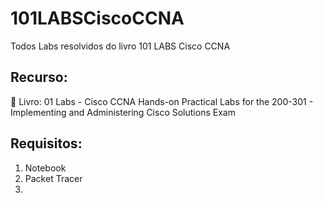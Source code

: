 # 101LABSCiscoCCNA
 Todos Labs resolvidos do livro 101 LABS Cisco CCNA

## Recurso: 
 📙 Livro: 01 Labs - Cisco CCNA Hands-on Practical Labs for the 200-301 - Implementing and Administering Cisco Solutions Exam 

## Requisitos:

1. Notebook
2. Packet Tracer
3.  
